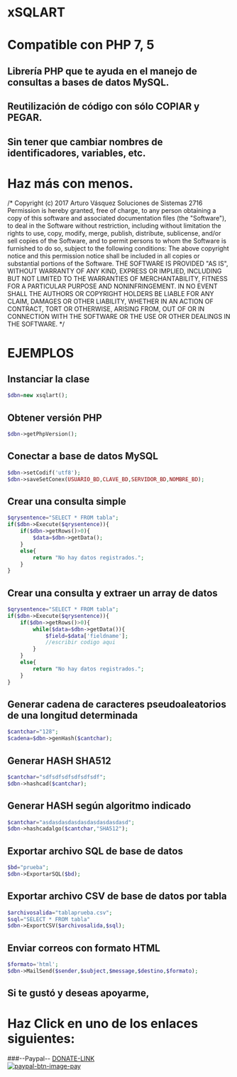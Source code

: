 # xSQLART
# Compatible con PHP 7, 5
## Librería PHP que te ayuda en el manejo de consultas a bases de datos MySQL.

## Reutilización de código con sólo COPIAR y PEGAR. 

## Sin tener que cambiar nombres de identificadores, variables, etc.

# Haz más con menos.

/*
	Copyright (c) 2017 Arturo Vásquez Soluciones de Sistemas 2716
	Permission is hereby granted, free of charge, to any person obtaining a copy of this software and associated documentation files (the "Software"), to deal in the Software without restriction, including without limitation the rights to use, copy, modify, merge, publish, distribute, sublicense, and/or sell copies of the Software, and to permit persons to whom the Software is furnished to do so, subject to the following conditions:
	The above copyright notice and this permission notice shall be included in all copies or substantial portions of the Software.
	THE SOFTWARE IS PROVIDED "AS IS", WITHOUT WARRANTY OF ANY KIND, EXPRESS OR IMPLIED, INCLUDING BUT NOT LIMITED TO THE WARRANTIES OF MERCHANTABILITY, FITNESS FOR A PARTICULAR PURPOSE AND NONINFRINGEMENT. IN NO EVENT SHALL THE AUTHORS OR COPYRIGHT HOLDERS BE LIABLE FOR ANY CLAIM, DAMAGES OR OTHER LIABILITY, WHETHER IN AN ACTION OF CONTRACT, TORT OR OTHERWISE, ARISING FROM, OUT OF OR IN CONNECTION WITH THE SOFTWARE OR THE USE OR OTHER DEALINGS IN THE SOFTWARE.
*/

# EJEMPLOS

## Instanciar la clase
```php
$dbn=new xsqlart();
```
## Obtener versión PHP
```php
$dbn->getPhpVersion();
```
## Conectar a base de datos MySQL
```php
$dbn->setCodif('utf8');
$dbn->saveSetConex(USUARIO_BD,CLAVE_BD,SERVIDOR_BD,NOMBRE_BD);
```

## Crear una consulta simple
```php
$qrysentence="SELECT * FROM tabla";
if($dbn->Execute($qrysentence)){
	if($dbn->getRows()>0){
		$data=$dbn->getData();
	}
	else{
		return "No hay datos registrados.";
	}
}
```

## Crear una consulta y extraer un array de datos
```php
$qrysentence="SELECT * FROM tabla";
if($dbn->Execute($qrysentence)){
	if($dbn->getRows()>0){
		while($data=$dbn->getData()){
			$field=$data['fieldname'];
			//escribir codigo aqui
		}
	}
	else{
		return "No hay datos registrados.";
	}
}
```

## Generar cadena de caracteres pseudoaleatorios de una longitud determinada
```php
$cantchar="128";
$cadena=$dbn->genHash($cantchar);
```

## Generar HASH SHA512
```php
$cantchar="sdfsdfsdfsdfsdfsdf";
$dbn->hashcad($cantchar);
```

## Generar HASH según algoritmo indicado
```php
$cantchar="asdasdasdasdasdasdasdasdasd";
$dbn->hashcadalgo($cantchar,"SHA512");
```

## Exportar archivo SQL de base de datos
```php
$bd="prueba";
$dbn->ExportarSQL($bd);
```

## Exportar archivo CSV de base de datos por tabla
```php
$archivosalida="tablaprueba.csv";
$sql="SELECT * FROM tabla"
$dbn->ExportCSV($archivosalida,$sql);
```

## Enviar correos con formato HTML
```php
$formato='html';
$dbn->MailSend($sender,$subject,$message,$destino,$formato);
```

## Si te gustó y deseas apoyarme, 

# Haz Click en uno de los enlaces siguientes: 
###--Paypal--
[DONATE-LINK](https://www.paypalobjects.com/en_US/i/btn/btn_donateCC_LG.gif)<br />
[![paypal-btn-image-pay](https://www.paypalobjects.com/en_US/i/btn/btn_donateCC_LG.gif)](https://www.paypal.com/cgi-bin/webscr?cmd=_s-xclick&hosted_button_id=HREGZSCAPDECU)

<br />
